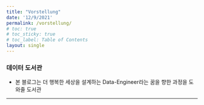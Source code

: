```yaml
---
title: "Vorstellung"
date: '12/9/2021'
permalink: /vorstellung/
# toc: true
# toc_sticky: true
# toc_label: Table of Contents
layout: single
---
```


### 데이터 도서관
* 본 블로그는 더 행복한 세상을 설계하는 Data-Engineer라는 꿈을 향한 과정을 도와줄 도서관

---


